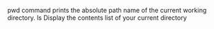 pwd command prints the absolute path name of the current working directory.
ls Display the contents list of your current directory
